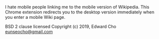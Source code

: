 I hate mobile people linking me to the mobile version of Wikipedia. This Chrome extension redirects you to the desktop version immediately when you enter a mobile Wiki page.

BSD 2 clause licensed
Copyright (c) 2019, Edward Cho eunseocho@gmail.com
